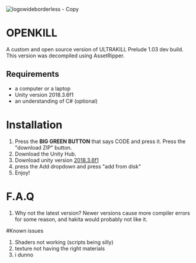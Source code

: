 
![logowideborderless - Copy](https://github.com/TrollgeGF/openkillbase/assets/162782122/b5b1dc85-d863-428b-932d-f3109ab8fcfd)



# OPENKILL
A custom and open source version of ULTRAKILL Prelude 1.03 dev build. This version was decompiled using AssetRipper.

## Requirements
 - a computer or a laptop
 - Unity version 2018.3.6f1
 - an understanding of C# (optional)

# Installation
1. Press the **BIG GREEN BUTTON** that says CODE and press it. Press the "download ZIP" button.
2. Download the Unity Hub.
3. Download unity version [2018.3.6f1](unityhub://2018.3.6f1)
4. press the Add dropdown and press "add from disk"
5. Enjoy!

# F.A.Q

1. Why not the latest version?
 Newer versions cause more compiler errors for some reason, and hakita would probably not like it.

#Known issues
1. Shaders not working (scripts being silly)
2. texture not having the right materials
3. i dunno
